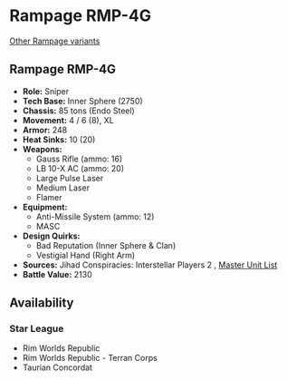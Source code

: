 # Rampage RMP-4G 

[Other Rampage variants](../rampage.md) 

## Rampage RMP-4G 

- **Role:** Sniper 
- **Tech Base:** Inner Sphere (2750) 
- **Chassis:** 85 tons (Endo Steel) 
- **Movement:** 4 / 6 (8), XL 
- **Armor:** 248 
- **Heat Sinks:** 10 (20) 
- **Weapons:** 
  - Gauss Rifle (ammo: 16) 
  - LB 10-X AC (ammo: 20) 
  - Large Pulse Laser 
  - Medium Laser 
  - Flamer 
- **Equipment:** 
  - Anti-Missile System (ammo: 12) 
  - MASC 
- **Design Quirks:** 
  - Bad Reputation (Inner Sphere & Clan) 
  - Vestigial Hand (Right Arm) 
- **Sources:** Jihad Conspiracies: Interstellar Players 2 , [Master Unit List](http://masterunitlist.info/Unit/Details/2636) 
- **Battle Value:** 2130 

## Availability 

### Star League 

- Rim Worlds Republic 
- Rim Worlds Republic - Terran Corps 
- Taurian Concordat 

